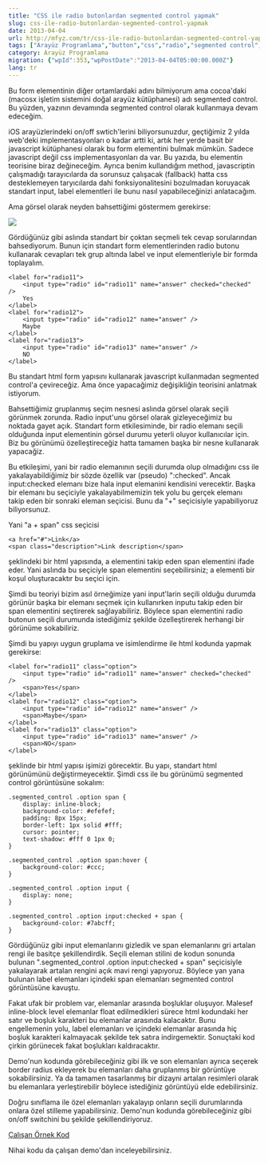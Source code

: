 ```yaml
---
title: "CSS ile radio butonlardan segmented control yapmak"
slug: css-ile-radio-butonlardan-segmented-control-yapmak
date: 2013-04-04
url: http://mfyz.com/tr/css-ile-radio-butonlardan-segmented-control-yapmak/
tags: ["Arayüz Programlama","button","css","radio","segmented control","switch","tabs"]
category: Arayüz Programlama
migration: {"wpId":353,"wpPostDate":"2013-04-04T05:00:00.000Z"}
lang: tr
---
```


Bu form elementinin diğer ortamlardaki adını bilmiyorum ama cocoa'daki (macosx işletim sistemini doğal arayüz kütüphanesi) adı segmented control. Bu yüzden, yazının devamında segmented control olarak kullanmaya devam edeceğim.

iOS arayüzlerindeki on/off swtich'lerini biliyorsunuzdur, geçtiğimiz 2 yılda web'deki implementasyonları o kadar artti ki, artık her yerde basit bir javascript kütüphanesi olarak bu form elementini bulmak mümkün. Sadece javascript değil css implementasyonları da var. Bu yazıda, bu elementin teorisine biraz değineceğim. Ayrıca benim kullandığım method, javascriptin çalışmadığı tarayıcılarda da sorunsuz çalışacak (fallback) hatta css desteklemeyen taryıcılarda dahi fonksiyonalitesini bozulmadan koruyacak standart input, label elementleri ile bunu nasıl yapabileceğinizi anlatacağım.

Ama görsel olarak neyden bahsettiğimi göstermem gerekirse:

![](/images/archive/tr/2013/04/segmented_controls.png)

Gördüğünüz gibi aslında standart bir çoktan seçmeli tek cevap sorularından bahsediyorum. Bunun için standart form elementlerinden radio butonu kullanarak cevapları tek grup altında label ve input elementleriyle bir formda toplayalım.
```
<label for="radio11">
	<input type="radio" id="radio11" name="answer" checked="checked" />
	Yes
</label>
<label for="radio12">
	<input type="radio" id="radio12" name="answer" />
	Maybe
</label>
<label for="radio13">
	<input type="radio" id="radio13" name="answer" />
	NO
</label>

```
Bu standart html form yapısını kullanarak javascript kullanmadan segmented control'a çevireceğiz. Ama önce yapacağimiz değişikliğin teorisini anlatmak istiyorum.

Bahsettiğimiz gruplanmış seçim nesnesi aslında görsel olarak seçili görünmek zorunda. Radio input'unu görsel olarak gizleyeceğimiz bu noktada gayet açık. Standart form etkilesiminde, bir radio elemanı seçili olduğunda input elementinin görsel durumu yeterli oluyor kullanıcılar için. Biz bu görünümü özelleştireceğiz hatta tamamen başka bir nesne kullanarak yapacağiz.

Bu etkileşimi, yani bir radio elemanının seçili durumda olup olmadığını css ile yakalayabildiğimiz bir sözde özellik var (pseudo) ":checked". Ancak input:checked elemanı bize hala input elemanini kendisini verecektir. Başka bir elemanı bu seçiciyle yakalayabilmemizin tek yolu bu gerçek elemanı takip eden bir sonraki eleman seçicisi. Bunu da "+" seçicisiyle yapabiliyoruz biliyorsunuz.

Yani "a + span" css seçicisi
```
<a href="#">Link</a>
<span class="description">Link description</span>

```
şeklindeki bir html yapısında, a elementini takip eden span elementini ifade eder. Yani aslında bu seçiciyle span elementini seçebilirsiniz; a elementi bir koşul oluşturacaktır bu seçici için.

Şimdi bu teoriyi bizim asıl örneğimize yani input'larin seçili olduğu durumda görünür başka bir elemanı seçmek için kullanırken inputu takip eden bir span elementini seçtirerek sağlayabiliriz. Böylece span elementini radio butonun seçili durumunda istediğimiz şekilde özelleştirerek herhangi bir görünüme sokabiliriz.

Şimdi bu yapıyı uygun gruplama ve isimlendirme ile html kodunda yapmak gerekirse:
```
<label for="radio11" class="option">
	<input type="radio" id="radio11" name="answer" checked="checked" />
	<span>Yes</span>
</label>
<label for="radio12" class="option">
	<input type="radio" id="radio12" name="answer" />
	<span>Maybe</span>
</label>
<label for="radio13" class="option">
	<input type="radio" id="radio13" name="answer" />
	<span>NO</span>
</label>

```
şeklinde bir html yapısı işimizi görecektir. Bu yapı, standart html görünümünü değiştirmeyecektir. Şimdi css ile bu görünümü segmented control görüntüsüne sokalım:
```
.segmented_control .option span {
    display: inline-block;
    background-color: #efefef;
    padding: 8px 15px;
    border-left: 1px solid #fff;
    cursor: pointer;
    text-shadow: #fff 0 1px 0;
}

.segmented_control .option span:hover {
    background-color: #ccc;
}

.segmented_control .option input {
    display: none;
}

.segmented_control .option input:checked + span {
    background-color: #7abcff;
}

```
Gördüğünüz gibi input elemanlarını gizledik ve span elemanlarını gri artalan rengi ile basitçe şekillendirdik. Seçili eleman stilini de kodun sonunda bulunan ".segmented_control .option input:checked + span" seçicisiyle yakalayarak artalan rengini açık mavi rengi yapıyoruz. Böylece yan yana bulunan label elemanları içindeki span elemanları segmented control görüntüsüne kavuştu.

Fakat ufak bir problem var, elemanlar arasında boşluklar oluşuyor. Malesef inline-block level elemanlar float edilmedikleri sürece html kodundaki her satır ve boşluk karakteri bu elemanlar arasında kalacaktır. Bunu engellemenin yolu, label elemanları ve içindeki elemanlar arasında hiç boşluk karakteri kalmayacak şekilde tek satıra indirgemektir. Sonuçtaki kod çirkin görünecek fakat boşlukları kaldıracaktır.

Demo'nun kodunda görebileceğiniz gibi ilk ve son elemanları ayrıca seçerek border radius ekleyerek bu elemanları daha gruplanmış bir görüntüye sokabilirsiniz. Ya da tamamen tasarlanmış bir dizayni artalan resimleri olarak bu elemanlara yerleştirebilir böylece istediğiniz görüntüyü elde edebilirsiniz.

Doğru sınıflama ile özel elemanları yakalayıp onların seçili durumlarında onlara özel stilleme yapabilirsiniz. Demo'nun kodunda görebileceğiniz gibi on/off switchini bu şekilde şekillendiriyoruz.

[Çalışan Örnek Kod](http://mfyz.com/Files/Article_Examples/segmented_controls_from_radio.html)

Nihai kodu da çalışan demo'dan inceleyebilirsiniz.